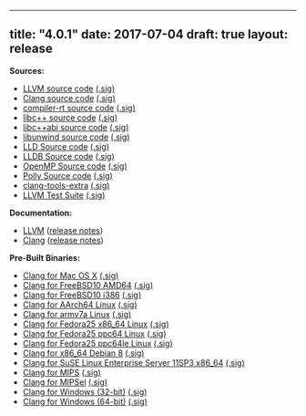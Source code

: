 
---
title: "4.0.1"
date: 2017-07-04
draft: true
layout: release
---

**Sources:**
* [LLVM source code](/4.0.1/llvm-4.0.1.src.tar.xz) [(.sig)](/4.0.1/llvm-4.0.1.src.tar.xz.sig)
* [Clang source code](/4.0.1/cfe-4.0.1.src.tar.xz) [(.sig)](/4.0.1/cfe-4.0.1.src.tar.xz.sig)
* [compiler-rt source code](/4.0.1/compiler-rt-4.0.1.src.tar.xz) [(.sig)](/4.0.1/compiler-rt-4.0.1.src.tar.xz.sig)
* [libc++ source code](/4.0.1/libcxx-4.0.1.src.tar.xz) [(.sig)](/4.0.1/libcxx-4.0.1.src.tar.xz.sig)
* [libc++abi source code](/4.0.1/libcxxabi-4.0.1.src.tar.xz) [(.sig)](/4.0.1/libcxxabi-4.0.1.src.tar.xz.sig)
* [libunwind source code](/4.0.1/libunwind-4.0.1.src.tar.xz) [(.sig)](/4.0.1/libunwind-4.0.1.src.tar.xz.sig)
* [LLD Source code](/4.0.1/lld-4.0.1.src.tar.xz) [(.sig)](/4.0.1/lld-4.0.1.src.tar.xz.sig)
* [LLDB Source code](/4.0.1/lldb-4.0.1.src.tar.xz) [(.sig)](/4.0.1/lldb-4.0.1.src.tar.xz.sig)
* [OpenMP Source code](/4.0.1/openmp-4.0.1.src.tar.xz) [(.sig)](/4.0.1/openmp-4.0.1.src.tar.xz.sig)
* [Polly Source code](/4.0.1/polly-4.0.1.src.tar.xz) [(.sig)](/4.0.1/polly-4.0.1.src.tar.xz.sig)
* [clang-tools-extra](/4.0.1/clang-tools-extra-4.0.1.src.tar.xz) [(.sig)](/4.0.1/clang-tools-extra-4.0.1.src.tar.xz.sig)
* [LLVM Test Suite](/4.0.1/test-suite-4.0.1.src.tar.xz) [(.sig)](/4.0.1/test-suite-4.0.1.src.tar.xz.sig)


**Documentation:**
* [LLVM](/4.0.1/docs/index.html) ([release notes](/4.0.1/docs/ReleaseNotes.html))
* [Clang](/4.0.1/tools/clang/index.html) ([release notes](/4.0.1/tools/clang/ReleaseNotes.html))


**Pre-Built Binaries:**
* [Clang for Mac OS X](/4.0.1/clang+llvm-4.0.1-x86_64-apple-darwin.tar.xz) [(.sig)](/4.0.1/clang+llvm-4.0.1-x86_64-apple-darwin.tar.xz.sig)
* [Clang for FreeBSD10 AMD64](/4.0.1/clang+llvm-4.0.1-amd64-unknown-freebsd10.tar.xz) [(.sig)](/4.0.1/clang+llvm-4.0.1-amd64-unknown-freebsd10.tar.xz.sig)
* [Clang for FreeBSD10 i386](/4.0.1/clang+llvm-4.0.1-i386-unknown-freebsd10.tar.xz) [(.sig)](/4.0.1/clang+llvm-4.0.1-i386-unknown-freebsd10.tar.xz.sig)
* [Clang for AArch64 Linux](/4.0.1/clang+llvm-4.0.1-aarch64-linux-gnu.tar.xz) [(.sig)](/4.0.1/clang+llvm-4.0.1-aarch64-linux-gnu.tar.xz.sig)
* [Clang for armv7a Linux](/4.0.1/clang+llvm-4.0.1-armv7a-linux-gnueabihf.tar.xz) [(.sig)](/4.0.1/clang+llvm-4.0.1-armv7a-linux-gnueabihf.tar.xz.sig)
* [Clang for Fedora25 x86\_64 Linux](/4.0.1/clang+llvm-4.0.1-x86_64-linux-gnu-Fedora-25.tar.xz) [(.sig)](/4.0.1/clang+llvm-4.0.1-x86_64-linux-gnu-Fedora-25.tar.xz.sig)
* [Clang for Fedora25 ppc64 Linux](/4.0.1/clang+llvm-4.0.1-ppc64-linux-gnu-Fedora-25.tar.xz) [(.sig)](/4.0.1/clang+llvm-4.0.1-ppc64-linux-gnu-Fedora-25.tar.xz.sig)
* [Clang for Fedora25 ppc64le Linux](/4.0.1/clang+llvm-4.0.1-ppc64le-linux-gnu-Fedora-25.tar.xz) [(.sig)](/4.0.1/clang+llvm-4.0.1-ppc64le-linux-gnu-Fedora-25.tar.xz.sig)
* [Clang for x86\_64 Debian 8](/4.0.1/clang+llvm-4.0.1-x86_64-linux-gnu-debian8.tar.xz) [(.sig)](/4.0.1/clang+llvm-4.0.1-x86_64-linux-gnu-debian8.tar.xz.sig)
* [Clang for SuSE Linux Enterprise Server 11SP3 x86\_64](/4.0.1/clang+llvm-4.0.1-linux-x86_64-sles11.3.tar.xz) [(.sig)](/4.0.1/clang+llvm-4.0.1-linux-x86_64-sles11.3.tar.xz.sig)
* [Clang for MIPS](/4.0.1/clang+llvm-4.0.1-mips-linux-gnu.tar.xz) [(.sig)](/4.0.1/clang+llvm-4.0.1-mips-linux-gnu.tar.xz.sig)
* [Clang for MIPSel](/4.0.1/clang+llvm-4.0.1-mipsel-linux-gnu.tar.xz) [(.sig)](/4.0.1/clang+llvm-4.0.1-mipsel-linux-gnu.tar.xz.sig)
* [Clang for Windows (32-bit)](/4.0.1/LLVM-4.0.1-win32.exe) [(.sig)](/4.0.1/LLVM-4.0.1-win32.exe.sig)
* [Clang for Windows (64-bit)](/4.0.1/LLVM-4.0.1-win64.exe) [(.sig)](/4.0.1/LLVM-4.0.1-win64.exe.sig)



